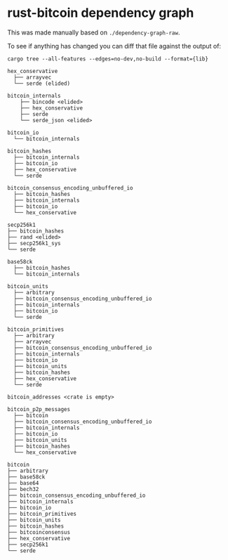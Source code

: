 # rust-bitcoin dependency graph

This was made manually based on `./dependency-graph-raw`. 

To see if anything has changed you can diff that file against the output of:

  `cargo tree --all-features --edges=no-dev,no-build --format={lib}`


```
hex_conservative
  ├── arrayvec
  └── serde (elided)

bitcoin_internals
    ├── bincode <elided>
    ├── hex_conservative
    ├── serde 
    └── serde_json <elided>

bitcoin_io
  └── bitcoin_internals

bitcoin_hashes
  ├── bitcoin_internals
  ├── bitcoin_io
  ├── hex_conservative
  └── serde

bitcoin_consensus_encoding_unbuffered_io
  ├── bitcoin_hashes
  ├── bitcoin_internals
  ├── bitcoin_io
  └── hex_conservative

secp256k1
├── bitcoin_hashes
├── rand <elided>
├── secp256k1_sys
└── serde

base58ck
  ├── bitcoin_hashes
  └── bitcoin_internals

bitcoin_units
  ├── arbitrary
  ├── bitcoin_consensus_encoding_unbuffered_io
  ├── bitcoin_internals
  ├── bitcoin_io
  └── serde

bitcoin_primitives
  ├── arbitrary
  ├── arrayvec
  ├── bitcoin_consensus_encoding_unbuffered_io
  ├── bitcoin_internals
  ├── bitcoin_io
  ├── bitcoin_units
  ├── bitcoin_hashes
  ├── hex_conservative
  └── serde

bitcoin_addresses <crate is empty>

bitcoin_p2p_messages
  ├── bitcoin
  ├── bitcoin_consensus_encoding_unbuffered_io
  ├── bitcoin_internals
  ├── bitcoin_io
  ├── bitcoin_units
  ├── bitcoin_hashes
  └── hex_conservative

bitcoin
├── arbitrary
├── base58ck
├── base64
├── bech32
├── bitcoin_consensus_encoding_unbuffered_io
├── bitcoin_internals
├── bitcoin_io
├── bitcoin_primitives
├── bitcoin_units
├── bitcoin_hashes
├── bitcoinconsensus
├── hex_conservative
├── secp256k1
└── serde

```
